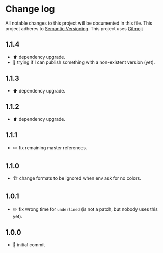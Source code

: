 # Change log
All notable changes to this project will be documented in this file.
This project adheres to [Semantic Versioning](https://semver.org/).
This project uses [Gitmoji](https://gitmoji.carloscuesta.me/)

## 1.1.4

- :arrow_up: dependency upgrade.
- :poop: trying if I can publish something with a non-existent version (yet).

## 1.1.3

- :arrow_up: dependency upgrade.

## 1.1.2

- :arrow_up: dependency upgrade.

## 1.1.1

- :pencil2: fix remaining master references.

## 1.1.0

- :building_construction: change formats to be ignored when env ask for no colors.

## 1.0.1

- :pencil2: fix wrong time for `underlined` (is not a patch, but nobody uses this yet).

## 1.0.0

- :tada: initial commit
